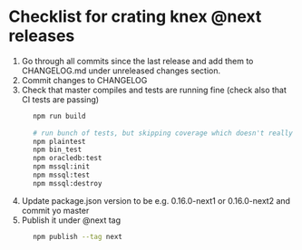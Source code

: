 # Checklist for crating knex @next releases

1. Go through all commits since the last release and add them to CHANGELOG.md under unreleased changes section.
2. Commit changes to CHANGELOG
3. Check that master compiles and tests are running fine (check also that CI tests are passing)

```sh 
      npm run build 
  
      # run bunch of tests, but skipping coverage which doesn't really work locally at least
      npm plaintest
      npm bin_test
      npm oracledb:test
      npm mssql:init
      npm mssql:test
      npm mssql:destroy
```

4. Update package.json version to be e.g. 0.16.0-next1 or 0.16.0-next2 and commit yo master
5. Publish it under @next tag 

```sh
      npm publish --tag next
```
